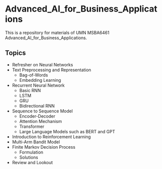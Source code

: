 # Advanced_AI_for_Business_Applications
This is a repository for materials of UMN MSBA6461 Advanced_AI_for_Business_Applications.  

## Topics 
- Refresher on Neural Networks
- Text Preprocessing and Representation
  - Bag-of-Words
  - Embedding Learning  
- Recurrent Neural Network
  - Basic RNN
  - LSTM
  - GRU
  - Bidirectional RNN 
- Sequence to Sequence Model
  - Encoder-Decoder
  - Attention Mechanism
  - Transformer
  - Large Language Models such as BERT and GPT  
- Introduction to Reinforcement Learning
- Multi-Arm Bandit Model  
- Finite Markov Decision Process
  - Formulation
  - Solutions
- Review and Lookout
